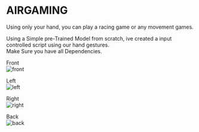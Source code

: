 # AIRGAMING
Using only your hand, you can play a racing game or any movement games. <br/>


Using a Simple pre-Trained Model from scratch, ive created a input controlled script using our hand gestures.<br/>
Make Sure you have all Dependencies. <br/>

Front<br/>
![front](https://user-images.githubusercontent.com/33369364/122674280-08829b00-d1f2-11eb-89c7-d5c065726528.png)

Left <br/>
![left](https://user-images.githubusercontent.com/33369364/122674289-16382080-d1f2-11eb-8278-63a086179d99.png)


Right<br/>
![right](https://user-images.githubusercontent.com/33369364/122674293-19cba780-d1f2-11eb-9a17-4633bcb9ec1e.png)

Back<br/>
![back](https://user-images.githubusercontent.com/33369364/122674295-1c2e0180-d1f2-11eb-839d-cf01c630bc36.png)


